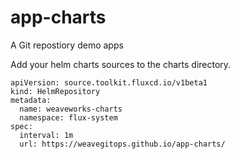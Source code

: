 # app-charts
A Git repostiory demo apps

Add your helm charts sources to the charts directory.


```
apiVersion: source.toolkit.fluxcd.io/v1beta1
kind: HelmRepository
metadata:
  name: weaveworks-charts
  namespace: flux-system
spec:
  interval: 1m
  url: https://weavegitops.github.io/app-charts/
```

